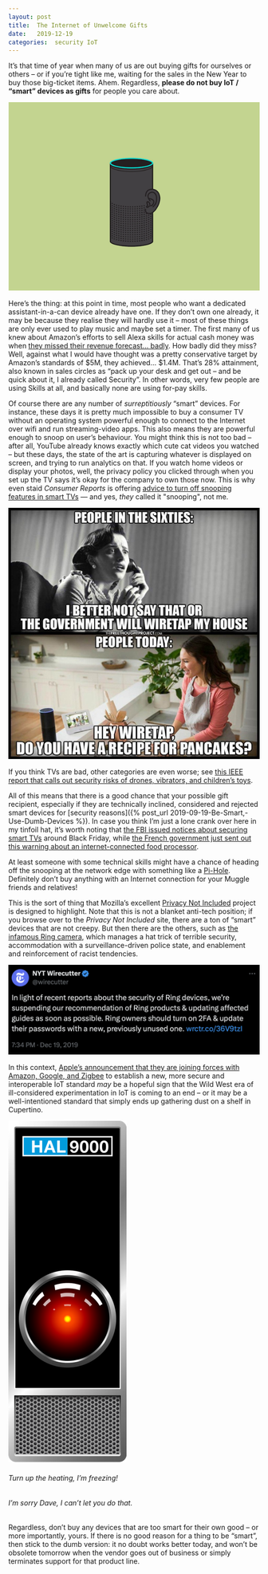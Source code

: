```yaml
---
layout: post
title:  The Internet of Unwelcome Gifts 
date:   2019-12-19 
categories:  security IoT 
---
```


It’s that time of year when many of us are out buying gifts for ourselves or others – or if you’re tight like me, waiting for the sales in the New Year to buy those big-ticket items. Ahem. Regardless, **please do not buy IoT / “smart” devices as gifts** for people you care about.

![](/images/unknown_filename.359.png)

Here’s the thing: at this point in time, most people who want a dedicated assistant-in-a-can device already have one. If they don’t own one already, it may be because they realise they will hardly use it – most of these things are only ever used to play music and maybe set a timer. The first many of us knew about Amazon’s efforts to sell Alexa skills for actual cash money was when [they missed their revenue forecast… badly](https://voicebot.ai/2019/12/16/amazon-brings-in-1-4-million-in-2019-of-alexa-skill-revenue-so-far-well-short-of-the-5-5-million-target-according-to-the-information/). How badly did they miss? Well, against what I would have thought was a pretty conservative target by Amazon’s standards of $5M, they achieved… $1.4M. That’s 28% attainment, also known in sales circles as “pack up your desk and get out – and be quick about it, I already called Security”. In other words, very few people are using Skills at all, and basically none are using for-pay skills. 

Of course there are any number of *surreptitiously* “smart” devices. For instance, these days it is pretty much impossible to buy a consumer TV without an operating system powerful enough to connect to the Internet over wifi and run streaming-video apps. This also means they are powerful enough to snoop on user’s behaviour. You might think this is not too bad – after all, YouTube already knows exactly which cute cat videos you watched – but these days, the state of the art is capturing whatever is displayed on screen, and trying to run analytics on that. If you watch home videos or display your photos, well, the privacy policy you clicked through when you set up the TV says it’s okay for the company to own those now. This is why even staid *Consumer Reports* is offering [advice to turn off snooping features in smart TVs](https://www.consumerreports.org/privacy/how-to-turn-off-smart-tv-snooping-features/) — and yes, *they* called it "snooping", not me.

![](/images/unknown_filename.360.jpeg)

If you think TVs are bad, other categories are even worse; see [this IEEE report that calls out security risks of drones, vibrators, and children’s toys](https://spectrum.ieee.org/tech-talk/telecom/internet/iot-security-risks-drones-vibrators-iot-devices-kids-toys-vulnerable-to-hacking). 

All of this means that there is a good chance that your possible gift recipient, especially if they are technically inclined, considered and rejected smart devices for [security reasons]({% post_url 2019-09-19-Be-Smart,-Use-Dumb-Devices %}). In case you think I’m just a lone crank over here in my tinfoil hat, it’s worth noting that [the FBI issued notices about securing smart TVs](https://www.fbi.gov/contact-us/field-offices/portland/news/press-releases/tech-tuesdaysmart-tvs) around Black Friday, while [the French government just sent out this warning about an internet-connected food processor](https://www.service-public.fr/particuliers/actualites/A13741?xtor=EPR-141). 

At least someone with some technical skills might have a chance of heading off the snooping at the network edge with something like a [Pi-Hole](https://pi-hole.net/). Definitely don’t buy anything with an Internet connection for your Muggle friends and relatives!

This is the sort of thing that Mozilla’s excellent [Privacy Not Included](https://foundation.mozilla.org/en/privacynotincluded/) project is designed to highlight. Note that this is not a blanket anti-tech position; if you browse over to the *Privacy Not Included* site, there are a ton of “smart” devices that are not creepy. But then there are the others, such as [the infamous Ring camera](https://www.vice.com/en_us/article/3a88k5/how-hackers-are-breaking-into-ring-cameras), which manages a hat trick of terrible security, accommodation with a surveillance-driven police state, and enablement and reinforcement of racist tendencies.

![](/images/wirecutter-ring.png)

In this context, [Apple’s announcement that they are joining forces with Amazon, Google, and Zigbee](https://www.apple.com/newsroom/2019/12/amazon-apple-Google-and-the-zigbee-alliance-to-develop-connectivity-standard/) to establish a new, more secure and interoperable IoT standard *may* be a hopeful sign that the Wild West era of ill-considered experimentation in IoT is coming to an end – or it may be a well-intentioned standard that simply ends up gathering dust on a shelf in Cupertino.

![](/images/unknown_filename.358.png)

###### Turn up the heating, I’m freezing!
###### I’m sorry Dave, I can’t let you do that.

Regardless, don’t buy any devices that are too smart for their own good – or more importantly, yours. If there is no good reason for a thing to be “smart”, then stick to the dumb version: it no doubt works better today, and won’t be obsolete tomorrow when the vendor goes out of business or simply terminates support for that product line.